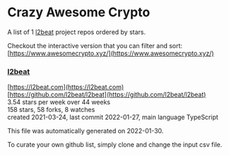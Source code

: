 # Crazy Awesome Crypto
A list of 1 [l2beat](https://github.com/l2beat) project repos ordered by stars.  

Checkout the interactive version that you can filter and sort: 
[https://www.awesomecrypto.xyz/](https://www.awesomecrypto.xyz/)  


### [l2beat](https://github.com/l2beat/l2beat)  
  
[https://l2beat.com](https://l2beat.com)  
[https://github.com/l2beat/l2beat](https://github.com/l2beat/l2beat)  
3.54 stars per week over 44 weeks  
158 stars, 58 forks, 8 watches  
created 2021-03-24, last commit 2022-01-27, main language TypeScript  


This file was automatically generated on 2022-01-30.  

To curate your own github list, simply clone and change the input csv file.  
